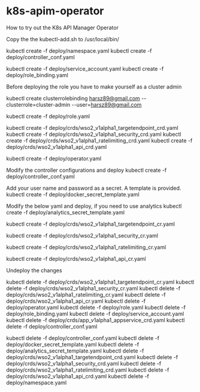 # k8s-apim-operator

How to try out the K8s API Manager Operator

Copy the the kubectl-add.sh to /usr/local/bin/

kubectl create -f deploy/namespace.yaml 
kubectl create -f deploy/controller_conf.yaml 

kubectl create -f deploy/service_account.yaml
kubectl create -f deploy/role_binding.yaml

Before deploying the role you have to make yourself as a cluster admin

kubectl create clusterrolebinding harsz89@gmail.com --clusterrole=cluster-admin --user=harsz89@gmail.com

kubectl create -f deploy/role.yaml

kubectl create -f deploy/crds/wso2_v1alpha1_targetendpoint_crd.yaml
kubectl create -f deploy/crds/wso2_v1alpha1_security_crd.yaml
kubectl create -f deploy/crds/wso2_v1alpha1_ratelimiting_crd.yaml
kubectl create -f deploy/crds/wso2_v1alpha1_api_crd.yaml

kubectl create -f deploy/operator.yaml

Modify the controller configurations and deploy
kubectl create -f deploy/controller_conf.yaml

Add your user name and password as a secret. A template is provided.
kubectl create -f deploy/docker_secret_template.yaml

Modify the below yaml and deploy, if you need to use analytics
kubectl create -f deploy/analytics_secret_template.yaml

kubectl create -f deploy/crds/wso2_v1alpha1_targetendpoint_cr.yaml

kubectl create -f deploy/crds/wso2_v1alpha1_security_cr.yaml

kubectl create -f deploy/crds/wso2_v1alpha1_ratelimiting_cr.yaml

kubectl create -f deploy/crds/wso2_v1alpha1_api_cr.yaml




Undeploy the changes


kubectl delete -f deploy/crds/wso2_v1alpha1_targetendpoint_cr.yaml
kubectl delete -f deploy/crds/wso2_v1alpha1_security_cr.yaml
kubectl delete -f deploy/crds/wso2_v1alpha1_ratelimiting_cr.yaml
kubectl delete -f deploy/crds/wso2_v1alpha1_api_cr.yaml
kubectl delete -f deploy/operator.yaml
kubectl delete -f deploy/role.yaml
kubectl delete -f deploy/role_binding.yaml
kubectl delete -f deploy/service_account.yaml
kubectl delete -f deploy/crds/app_v1alpha1_appservice_crd.yaml
kubectl delete -f deploy/controller_conf.yaml

kubectl delete -f deploy/controller_conf.yaml
kubectl delete -f deploy/docker_secret_template.yaml
kubectl delete -f deploy/analytics_secret_template.yaml
kubectl delete -f deploy/crds/wso2_v1alpha1_targetendpoint_crd.yaml
kubectl delete -f deploy/crds/wso2_v1alpha1_security_crd.yaml
kubectl delete -f deploy/crds/wso2_v1alpha1_ratelimiting_crd.yaml
kubectl delete -f deploy/crds/wso2_v1alpha1_api_crd.yaml
kubectl delete -f deploy/namespace.yaml 
